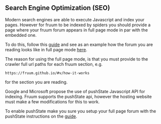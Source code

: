 
## Search Engine Optimization (SEO)

Modern search engines are able to execute Javascript and index your pages. However for fruum to be indexed by spiders you should provide a page where your fruum forum appears in full page mode in par with the embedded one.

To do this, follow this [guide](setting-up-full-page-forums.md) and see as an example how the forum you are reading looks like in full page mode [here](https://fruum.github.io/forum.html).

The reason for using the full page mode, is that you must provide to the crawler full url paths for each fruum section, e.g.

```
https://fruum.github.io/#v/how-it-works
```

for the section you are reading.

Google and Microsoft propose the use of pushState Javascript API for indexing.
Fruum supports the pushState api, however the hosting website must make a few modifications for this to work.

To enable pushState make you sure you setup your full page forum with the pushState instructions on the [guide](setting-up-full-page-forums.md).

